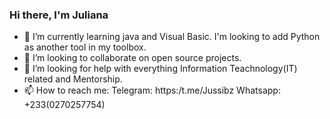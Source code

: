 ### Hi there, I'm Juliana
    
- 🌱 I’m currently learning java and Visual Basic.
      I'm looking to add Python as another tool in my toolbox.
- 👯 I’m looking to collaborate on open source projects.
- 🤔 I’m looking for help with everything Information Teachnology(IT) related and Mentorship.
- 📫 How to reach me:
 Telegram: https:/t.me/Jussibz
 Whatsapp: +233(0270257754)
